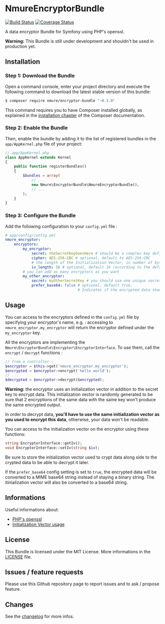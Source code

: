 # NmureEncryptorBundle

[![Build Status](https://travis-ci.org/nicolasmure/NmureEncryptorBundle.svg?branch=master)](https://travis-ci.org/nicolasmure/NmureEncryptorBundle)
[![Coverage Status](https://coveralls.io/repos/github/nicolasmure/NmureEncryptorBundle/badge.svg?branch=master)](https://coveralls.io/github/nicolasmure/NmureEncryptorBundle?branch=master)

A data encryptor Bundle for Symfony using PHP's openssl.

**Warning:** This Bundle is still under development and shouldn't be used in production yet.

## Installation
### Step 1: Download the Bundle

Open a command console, enter your project directory and execute the
following command to download the latest stable version of this bundle:

```bash
$ composer require nmure/encryptor-bundle "~0.3.0"
```

This command requires you to have Composer installed globally, as explained
in the [installation chapter](https://getcomposer.org/doc/00-intro.md)
of the Composer documentation.

### Step 2: Enable the Bundle
Then, enable the bundle by adding it to the list of registered bundles
in the `app/AppKernel.php` file of your project:

```php
// app/AppKernel.php
class AppKernel extends Kernel
{
    public function registerBundles()
    {
        $bundles = array(
            // ...
            new Nmure\EncryptorBundle\NmureEncryptorBundle(),
            // ...
        );
    }
}
```

### Step 3: Configure the Bundle
Add the following configuration to your `config.yml` file :
```yaml
# app/config/config.yml
nmure_encryptor:
    encryptors:
        my_encryptor:
            secret: theSecretKeyGoesHere # should be a complex key defined in your parameters.yml file
            cipher: AES-256-CBC # optional, default to AES-256-CBC
            # the length of the Initialization Vector, in number of bytes
            iv_length: 16 # optional, default 16 (according to the default cipher)
        # you can add as many encryptors as you want
        my_other_encryptor:
            secret: myOtherSecretKey # you should use one unique secret key by encryptor
            prefer_base64: false # optional, default true.
                                 # Indicates if the encrypted data should be converted to base64
```

## Usage
You can access to the encryptors defined in the `config.yml` file by specifying your encryptor's name, e.g. :
accessing to `nmure_encryptor.my_encryptor` will return the encryptor defined under the `my_encryptor` key.

All the encryptors are implementing the `Nmure\EncryptorBundle\Encryptor\EncryptorInterface`.
To use them, call the `encrypt` / `decrypt` functions :
```php
// from a controller :
$encryptor = $this->get('nmure_encryptor.my_encryptor');
$encrypted = $encryptor->encrypt('hello world');
// ...
$decrypted = $encryptor->decrypt($encrypted);

```
**Warning:** the encryptor uses an initialization vector in addition to the secret key to encrypt data.
This initialization vector is randomly generated to be sure that 2 encryptions of the same data with the
same key won't produce the same encrypted output.

In order to decrypt data, **you'll have to use the same initialization vector as you used to encrypt this data**,
otherwise, your data won't be readable.

You can access to the initialization vector on the encryptor using these functions:
```php
string EncryptorInterface::getIv();
void EncryptorInterface::setIv(string $iv);
```
Be sure to store the initialization vector used to crypt data along side to the crypted data
to be able to decrypt it later.

If the `prefer_base64` config setting is set to `true`, the encrypted data will be converted to a MIME base64 string
instead of staying a binary string.
The itinialization vector will also be converted to a base64 string.

## Informations
Useful informations about:
- [PHP's openssl](http://thefsb.tumblr.com/post/110749271235/using-opensslendecrypt-in-php-instead-of "Using openssl_en/decrypt() in PHP instead of Mcrypt")
- [Initialization Vector usage](http://stackoverflow.com/questions/11821195/use-of-initialization-vector-in-openssl-encrypt "Use of Initialization Vector in openssl_encrypt")

## License
This Bundle is licensed under the MIT License.
More informations in the [LICENSE](/LICENSE) file.

## Issues / feature requests
Please use this Github repository page to report issues and to ask / propose feature.

## Changes
See the [changelog](/CHANGELOG.md "changelog") for more infos.
